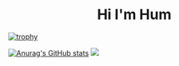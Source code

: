 <h1 align="center"> Hi I'm Hum</h1>

[![trophy](https://github-profile-trophy.vercel.app/?username=SoapEater&theme=onedark)](https://github.com/ryo-ma/github-profile-trophy)

[![Anurag's GitHub stats](https://github-readme-stats.vercel.app/api?username=SoapEater&show_icons=true&theme=dark)](https://github.com/anuraghazra/github-readme-stats)
![](https://raw.githubusercontent.com/SoapEater/github-stats/master/generated/overview.svg#gh-dark-mode-only)
